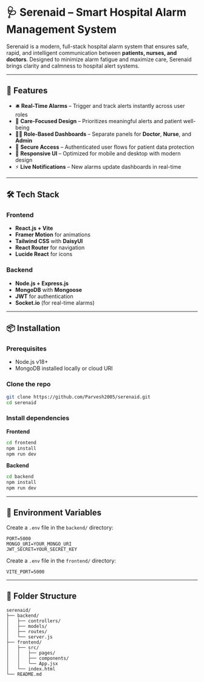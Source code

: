 
# 🩺 Serenaid – Smart Hospital Alarm Management System

Serenaid is a modern, full-stack hospital alarm system that ensures safe, rapid, and intelligent communication between **patients, nurses, and doctors**. Designed to minimize alarm fatigue and maximize care, Serenaid brings clarity and calmness to hospital alert systems.

---

## 🚀 Features

- 🛎️ **Real-Time Alarms** – Trigger and track alerts instantly across user roles
- 🧠 **Care-Focused Design** – Prioritizes meaningful alerts and patient well-being
- 🧑‍⚕️ **Role-Based Dashboards** – Separate panels for **Doctor**, **Nurse**, and **Admin**
- 🔐 **Secure Access** – Authenticated user flows for patient data protection
- 📲 **Responsive UI** – Optimized for mobile and desktop with modern design
- ⚡ **Live Notifications** – New alarms update dashboards in real-time

---

## 🛠️ Tech Stack

### Frontend
- **React.js + Vite**
- **Framer Motion** for animations
- **Tailwind CSS** with **DaisyUI**
- **React Router** for navigation
- **Lucide React** for icons

### Backend
- **Node.js + Express.js**
- **MongoDB** with **Mongoose**
- **JWT** for authentication
- **Socket.io** (for real-time alarms)

---

## 📦 Installation

### Prerequisites
- Node.js v18+
- MongoDB installed locally or cloud URI

### Clone the repo
```bash
git clone https://github.com/Parvesh2005/serenaid.git
cd serenaid
```

### Install dependencies

**Frontend**
```bash
cd frontend
npm install
npm run dev
```

**Backend**
```bash
cd backend
npm install
npm run dev
```

---

## 🔑 Environment Variables

Create a `.env` file in the `backend/` directory:

```env
PORT=5000
MONGO_URI=YOUR_MONGO_URI
JWT_SECRET=YOUR_SECRET_KEY
```

Create a `.env` file in the `frontend/` directory:

```env
VITE_PORT=5000
```

---

## 📁 Folder Structure

```
serenaid/
├── backend/
│   ├── controllers/
│   ├── models/
│   ├── routes/
│   └── server.js
├── frontend/
│   ├── src/
│   │   ├── pages/
│   │   ├── components/
│   │   └── App.jsx
│   └── index.html
└── README.md
```